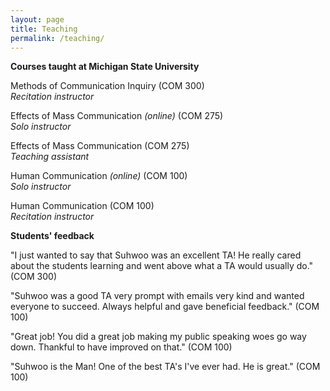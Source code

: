 ```yaml
---
layout: page
title: Teaching
permalink: /teaching/
---
```


**Courses taught at Michigan State University**

Methods of Communication Inquiry (COM 300)<br>
*Recitation instructor*

Effects of Mass Communication *(online)* (COM 275)<br>
*Solo instructor*

Effects of Mass Communication (COM 275)<br>
*Teaching assistant*

Human Communication *(online)* (COM 100)<br>
*Solo instructor*

Human Communication (COM 100)<br>
*Recitation instructor*

**Students' feedback**

"I just wanted to say that Suhwoo was an excellent TA! He really cared about the students learning and went above what a TA would usually do." (COM 300)

"Suhwoo was a good TA very prompt with emails very kind and wanted everyone to succeed. Always helpful and gave beneficial feedback." (COM 100)

"Great job! You did a great job making my public speaking woes go way down. Thankful to have improved on that." (COM 100)

"Suhwoo is the Man! One of the best TA's I've ever had. He is great." (COM 100)

